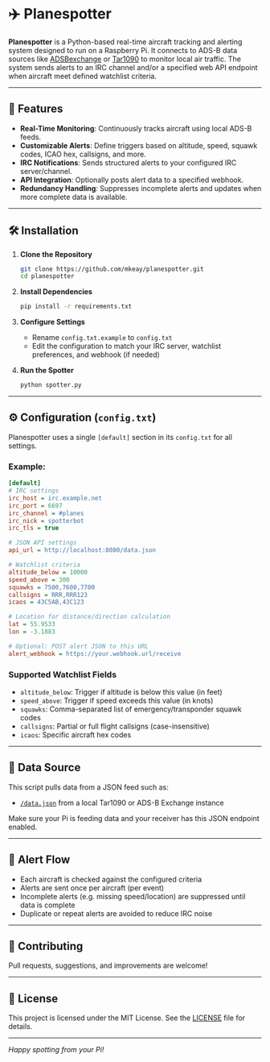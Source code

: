 # ✈️ Planespotter

**Planespotter** is a Python-based real-time aircraft tracking and alerting system designed to run on a Raspberry Pi. It connects to ADS-B data sources like [ADSBexchange](https://www.adsbexchange.com/) or [Tar1090](https://github.com/wiedehopf/tar1090) to monitor local air traffic. The system sends alerts to an IRC channel and/or a specified web API endpoint when aircraft meet defined watchlist criteria.

---

## 🔧 Features

- **Real-Time Monitoring**: Continuously tracks aircraft using local ADS-B feeds.
- **Customizable Alerts**: Define triggers based on altitude, speed, squawk codes, ICAO hex, callsigns, and more.
- **IRC Notifications**: Sends structured alerts to your configured IRC server/channel.
- **API Integration**: Optionally posts alert data to a specified webhook.
- **Redundancy Handling**: Suppresses incomplete alerts and updates when more complete data is available.

---

## 🛠️ Installation

1. **Clone the Repository**
   ```bash
   git clone https://github.com/mkeay/planespotter.git
   cd planespotter
   ```

2. **Install Dependencies**
   ```bash
   pip install -r requirements.txt
   ```

3. **Configure Settings**
   - Rename `config.txt.example` to `config.txt`
   - Edit the configuration to match your IRC server, watchlist preferences, and webhook (if needed)

4. **Run the Spotter**
   ```bash
   python spotter.py
   ```

---

## ⚙️ Configuration (`config.txt`)

Planespotter uses a single `[default]` section in its `config.txt` for all settings.

### Example:
```ini
[default]
# IRC settings
irc_host = irc.example.net
irc_port = 6697
irc_channel = #planes
irc_nick = spotterbot
irc_tls = true

# JSON API settings
api_url = http://localhost:8080/data.json

# Watchlist criteria
altitude_below = 10000
speed_above = 300
squawks = 7500,7600,7700
callsigns = RRR,RRR123
icaos = 43C5AB,43C123

# Location for distance/direction calculation
lat = 55.9533
lon = -3.1883

# Optional: POST alert JSON to this URL
alert_webhook = https://your.webhook.url/receive
```

### Supported Watchlist Fields

- `altitude_below`: Trigger if altitude is below this value (in feet)
- `speed_above`: Trigger if speed exceeds this value (in knots)
- `squawks`: Comma-separated list of emergency/transponder squawk codes
- `callsigns`: Partial or full flight callsigns (case-insensitive)
- `icaos`: Specific aircraft hex codes

---

## 📡 Data Source

This script pulls data from a JSON feed such as:
- [`/data.json`](https://github.com/wiedehopf/tar1090#datajson) from a local Tar1090 or ADS-B Exchange instance

Make sure your Pi is feeding data and your receiver has this JSON endpoint enabled.

---

## 🔄 Alert Flow

- Each aircraft is checked against the configured criteria
- Alerts are sent once per aircraft (per event)
- Incomplete alerts (e.g. missing speed/location) are suppressed until data is complete
- Duplicate or repeat alerts are avoided to reduce IRC noise

---

## 🤝 Contributing

Pull requests, suggestions, and improvements are welcome!

---

## 📄 License

This project is licensed under the MIT License. See the [LICENSE](LICENSE) file for details.

---

*Happy spotting from your Pi!*
